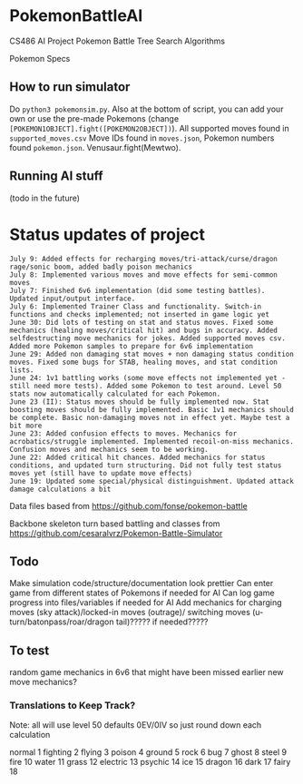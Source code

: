 # PokemonBattleAI
CS486 AI Project Pokemon Battle Tree Search Algorithms 

Pokemon Specs

## How to run simulator
Do `python3 pokemonsim.py`. Also at the bottom of script, you can add your own or use the pre-made Pokemons (change `[POKEMON1OBJECT].fight([POKEMON2OBJECT])`).
All supported moves found in `supported_moves.csv`
Move IDs found in `moves.json`, Pokemon numbers found `pokemon.json`. Venusaur.fight(Mewtwo).


## Running AI stuff
(todo in the future)

# Status updates of project
```
July 9: Added effects for recharging moves/tri-attack/curse/dragon rage/sonic boom, added badly poison mechanics
July 8: Implemented various moves and move effects for semi-common moves
July 7: Finished 6v6 implementation (did some testing battles). Updated input/output interface.
July 6: Implemented Trainer Class and functionality. Switch-in functions and checks implemented; not inserted in game logic yet
June 30: Did lots of testing on stat and status moves. Fixed some mechanics (healing moves/critical hit) and bugs in accuracy. Added selfdestructing move mechanics for jokes. Added supported moves csv. Added more Pokemon samples to prepare for 6v6 implementation
June 29: Added non damaging stat moves + non damaging status condition moves. Fixed some bugs for STAB, healing moves, and stat condition lists.
June 24: 1v1 battling works (some move effects not implemented yet - still need more tests). Added some Pokemon to test around. Level 50 stats now automatically calculated for each Pokemon. 
June 23 (II): Status moves should be fully implemented now. Stat boosting moves should be fully implemented. Basic 1v1 mechanics should be complete. Basic non-damaging moves not in effect yet. Maybe test a bit more
June 23: Added confusion effects to moves. Mechanics for acrobatics/struggle implemented. Implemented recoil-on-miss mechanics. Confusion moves and mechanics seem to be working.
June 22: Added critical hit chances. Added mechanics for status conditions, and updated turn structuring. Did not fully test status moves yet (still have to update move effects)
June 19: Updated some special/physical distinguishment. Updated attack damage calculations a bit
```

Data files based from https://github.com/fonse/pokemon-battle

Backbone skeleton turn based battling and classes from https://github.com/cesaralvrz/Pokemon-Battle-Simulator

## Todo
Make simulation code/structure/documentation look prettier
Can enter game from different states of Pokemons if needed for AI
Can log game progress into files/variables if needed for AI
Add mechanics for charging moves (sky attack)/locked-in moves (outrage)/ switching moves (u-turn/batonpass/roar/dragon tail)????? if needed?????

## To test
random game mechanics in 6v6 that might have been missed earlier
new move mechanics?

### Translations to Keep Track?
Note: all will use level 50 defaults 0EV/0IV so just round down each calculation

normal 1
fighting 2
flying 3
poison 4
ground 5
rock 6
bug 7
ghost 8
steel 9
fire 10
water 11
grass 12
electric 13
psychic 14
ice 15
dragon 16
dark 17
fairy 18